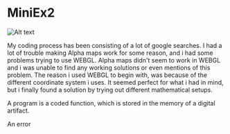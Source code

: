 # MiniEx2

![Alt text](/relative/path/to/img.jpg?raw=true "Optional Title")

My coding process has been consisting of a lot of google searches. I had a lot of trouble making Alpha maps work for some reason, and i had some problems trying to use WEBGL. Alpha maps didn't seem to work in WEBGL and i was unable to find any working solutions or even mentions of this problem. The reason i used WEBGL to begin with, was because of the different coordinate system i uses. It seemed perfect for what i had in mind, but i finally found a solution by trying out different mathematical setups.

A program is a coded function, which is stored in the memory of a digital artifact.

An error 
